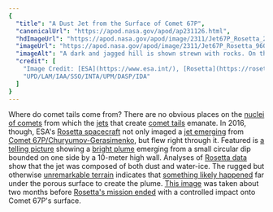 ```yaml
---
{
  "title": "A Dust Jet from the Surface of Comet 67P",
  "canonicalUrl": "https://apod.nasa.gov/apod/ap231126.html",
  "hdImageUrl": "https://apod.nasa.gov/apod/image/2311/Jet67P_Rosetta_2048.jpg",
  "imageUrl": "https://apod.nasa.gov/apod/image/2311/Jet67P_Rosetta_960.jpg",
  "imageAlt": "A dark and jagged hill is shown strewn with rocks. On the slope is a white foggy area that appears to emanate from a non-descript place on the rock face. Please see the explanation for more detailed information.",
  "credit": [
    "Image Credit: [ESA](https://www.esa.int/), [Rosetta](https://rosetta.esa.int/), [MPS](https://www.mps.mpg.de/en), OSIRIS",
    "UPD/LAM/IAA/SSO/INTA/UPM/DASP/IDA"
  ]
}
---
```


Where do comet tails come from? There are no obvious places on the [nuclei of comets](http://www.planetary.org/multimedia/space-images/small-bodies/comets-visited-by-spacecraft-2014.html) from which the [jets](https://apod.nasa.gov/apod/ap150203.html) that create [comet tails](https://apod.nasa.gov/apod/ap000413.html) emanate. In 2016, though, ESA's [Rosetta spacecraft](http://www.esa.int/Our_Activities/Space_Science/Rosetta/Europe_s_comet_chaser) not only imaged a [jet emerging](https://apod.nasa.gov/apod/ap151118.html) from [Comet 67P/Churyumov-Gerasimenko](https://en.wikipedia.org/wiki/67P/Churyumov%E2%80%93Gerasimenko), but flew right through it. Featured is [a telling picture](https://www.esa.int/Our_Activities/Space_Science/Rosetta/Rosetta_finds_comet_plume_powered_from_below) showing a [bright plume](https://www.syfy.com/syfywire/a-plume-erupts-from-a-comet-pressured-from-below) emerging from a small circular dip bounded on one side by a 10-meter high wall. Analyses of [Rosetta data](https://www.youtube.com/watch?v=nQ9ivd7wv30) show that the jet was composed of both dust and water-ice. The rugged but otherwise [unremarkable terrain](http://www.esa.int/spaceinimages/Images/2017/10/Comet_plume_in_context) indicates that [something likely happened](https://pbs.twimg.com/media/ETbE6XDU4AIvE1d.jpg) far under the porous surface to create the plume. [This image](https://www.mps.mpg.de/Rosetta-reveals-dust-jet) was taken about two months before [Rosetta's mission ended](https://apod.nasa.gov/apod/ap161001.html) with a controlled impact onto Comet 67P's surface.
